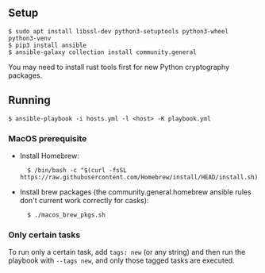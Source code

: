 ## Setup

    $ sudo apt install libssl-dev python3-setuptools python3-wheel python3-venv
    $ pip3 install ansible
    $ ansible-galaxy collection install community.general

You may need to install rust tools first for new Python cryptography packages.

## Running

    $ ansible-playbook -i hosts.yml -l <host> -K playbook.yml

### MacOS prerequisite

* Install Homebrew:

        $ /bin/bash -c "$(curl -fsSL https://raw.githubusercontent.com/Homebrew/install/HEAD/install.sh)"

* Install brew packages (the community.general.homebrew ansible rules don't current work correctly for casks):

        $ ./macos_brew_pkgs.sh


### Only certain tasks

To run only a certain task, add `tags: new` (or any string) and then run the
playbook with `--tags new`, and only those tagged tasks are executed.

